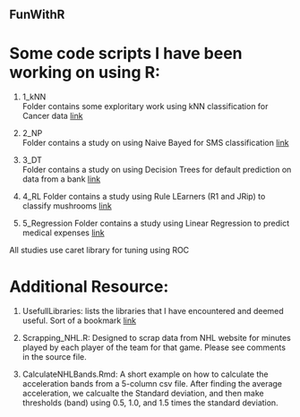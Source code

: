 ## FunWithR
# Some code scripts I have been working on using R: 

1. 1_kNN  
Folder contains some exploritary work using kNN classification for Cancer data
[link](https://github.com/mzakariaCERN/FunWithR/blob/master/1_kNN/kNN_Cancer.md)

2. 2_NP  
Folder contains a study on using Naive Bayed for SMS classification
[link](https://github.com/mzakariaCERN/FunWithR/blob/master/2_NB/NB_SpamFilter.md)

3. 3_DT  
Folder contains a study on using Decision Trees for default prediction on data from a bank [link](https://github.com/mzakariaCERN/FunWithR/blob/master/3_DT/DT_BankLoans.md)

4. 4_RL
Folder contains a study using Rule LEarners (R1 and JRip) to classify mushrooms
[link](https://github.com/mzakariaCERN/FunWithR/blob/master/4_RL/RL_Mashroom.md)

5. 5_Regression
Folder contains a study using Linear Regression to predict medical expenses 
[link](https://github.com/mzakariaCERN/FunWithR/blob/master/5_Regression/LinReg_MedicalExpenses.md)



All studies use caret library for tuning using ROC


# Additional Resource:  
1. UsefullLibraries: lists the libraries that I have encountered and deemed useful. Sort of a bookmark [link](https://github.com/mzakariaCERN/FunWithR/tree/master/Resources)

1. Scrapping_NHL.R: Designed to scrap data from NHL website for minutes played by each player of the team for that game. Please see comments in the source file. 
2. CalculateNHLBands.Rmd: A short example on how to calculate the acceleration bands from a  5-column csv file. After finding the average acceleration, we calcualte the Standard deviation, and then make thresholds (band) using 0.5, 1.0, and 1.5 times the standard deviation. 
